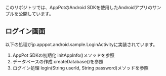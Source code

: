 このリポジトリでは、AppPotのAndroid SDKを使用したAndroidアプリのサンプルを公開しています。

## ログイン画面
以下の処理がjp.apppot.android.sample.LoginActivityに実装されています。
1. AppPot SDKの初期化
    initAppInfo()メソッドを参照
2. データベースの作成
    createDatabase()を参照
3. ログイン処理
    login(String userId, String password)メソッドを参照



